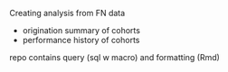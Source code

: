 Creating analysis from FN data

* origination summary of cohorts
* performance history of cohorts

repo contains query (sql w macro) and formatting (Rmd)
